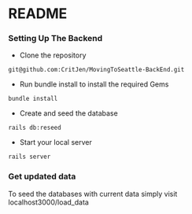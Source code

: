 # README

### Setting Up The Backend

+ Clone the repository
```
git@github.com:CritJen/MovingToSeattle-BackEnd.git
```
+ Run bundle install to install the required Gems
```
bundle install
```
+ Create and seed the database
```
rails db:reseed
```
+ Start your local server
```
rails server
```

### Get updated data

To seed the databases with current data simply visit localhost3000/load_data

